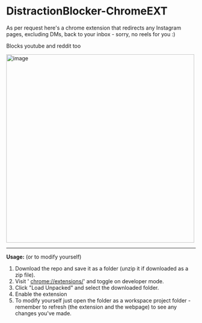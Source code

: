 # DistractionBlocker-ChromeEXT

As per request here's a chrome extension that redirects any Instagram pages, excluding DMs, back to your inbox - sorry, no reels for you :)

Blocks youtube and reddit too 

<img width="500" alt="image" src="https://github.com/ylw311/Site-BlockRedirect-ChromeExt/assets/61102300/552f894a-030e-47a6-aa18-efa9336b8cbc">


<hr>

**Usage:** (or to modify yourself)
1. Download the repo and save it as a folder (unzip it if downloaded as a zip file).
2. Visit ' [chrome://extensions/](chrome://extensions/)' and toggle on developer mode.
3. Click "Load Unpacked" and select the downloaded folder.
4. Enable the extension
5. To modify yourself just open the folder as a workspace project folder - remember to refresh (the extension and the webpage) to see any changes you've made.

